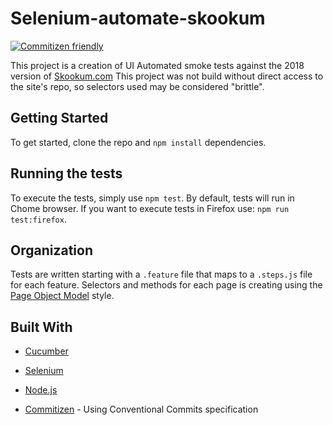 # Selenium-automate-skookum

[![Commitizen friendly](https://img.shields.io/badge/commitizen-friendly-brightgreen.svg)](http://commitizen.github.io/cz-cli/)

This project is a creation of UI Automated smoke tests against the 2018 version of [Skookum.com](https://skookum.com/) This project was not build without direct access to the site's repo, so selectors used may be considered "brittle".


## Getting Started

To get started, clone the repo and `npm install` dependencies.

## Running the tests

To execute the tests, simply use `npm test`. By default, tests will run in Chome browser. If you want to execute tests in Firefox use: `npm run test:firefox`.  

## Organization

Tests are written starting with a `.feature` file that maps to a `.steps.js` file for each feature. Selectors and methods for each page is creating using the [Page Object Model](https://www.seleniumhq.org/docs/06_test_design_considerations.jsp#page-object-design-pattern) style.
 

## Built With

*  [Cucumber]([https://docs.cucumber.io/](https://docs.cucumber.io/))

*  [Selenium]([https://github.com/SeleniumHQ/selenium](https://github.com/SeleniumHQ/selenium))

*  [Node.js]([https://github.com/nodejs/node](https://github.com/nodejs/node))

*  [Commitizen]([http://commitizen.github.io/cz-cli/](http://commitizen.github.io/cz-cli/)) - Using Conventional Commits specification